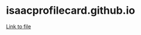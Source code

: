 # isaacprofilecard.github.io

[Link to file](https://isaacokusami.github.io/isaacprofilecard.github.io/profilecard.html)
